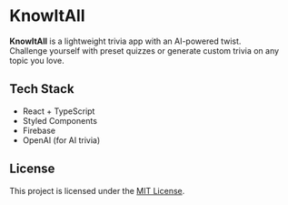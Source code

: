 # KnowItAll

**KnowItAll** is a lightweight trivia app with an AI-powered twist.  
Challenge yourself with preset quizzes or generate custom trivia on any topic you love.

## Tech Stack

- React + TypeScript
- Styled Components
- Firebase
- OpenAI (for AI trivia)

## License
This project is licensed under the [MIT License](LICENSE).
